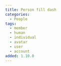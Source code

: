 ```yaml
---
title: Person fill dash
categories:
  - People
tags:
  - member
  - human
  - individual
  - avatar
  - user
  - account
added: 1.10.0
---
```


